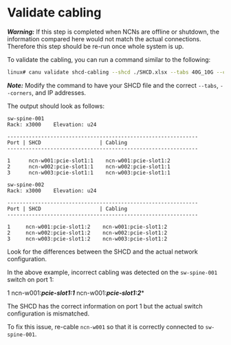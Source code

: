 # Validate cabling 

***Warning:***  If this step is completed when NCNs are offline or shutdown, the 
information compared here would not match the actual connections. Therefore this 
step should be re-run once whole system is up. 

To validate the cabling, you can run a command similar to the following:

```bash
linux# canu validate shcd-cabling --shcd ./SHCD.xlsx --tabs 40G_10G --corners J12,T36 --ips 10.252.0.2,10.252.0.3 
```

***Note:*** Modify the command to have your SHCD file and the correct `--tabs`, `--corners`, and IP addresses. 

The output should look as follows: 

```text
sw-spine-001
Rack: x3000    Elevation: u24

--------------------------------------------------------------
Port | SHCD                   | Cabling 
--------------------------------------------------------------

1      ncn-w001:pcie-slot1:1    ncn-w001:pcie-slot1:2
2      ncn-w002:pcie-slot1:1    ncn-w002:pcie-slot1:1
3      ncn-w003:pcie-slot1:1    ncn-w003:pcie-slot1:1

sw-spine-002
Rack: x3000    Elevation: u24

--------------------------------------------------------------
Port | SHCD                   | Cabling 
--------------------------------------------------------------

1     ncn-w001:pcie-slot1:2    ncn-w001:pcie-slot1:2
2     ncn-w002:pcie-slot1:2    ncn-w002:pcie-slot1:2
3     ncn-w003:pcie-slot1:2    ncn-w003:pcie-slot1:2
```

Look for the differences between the SHCD and the actual network configuration.

In the above example, incorrect cabling was detected on the `sw-spine-001` switch on port 1:

1      ncn-w001:***pcie-slot1:1***    ncn-w001:***pcie-slot1:2****

The SHCD has the correct information on port 1 but the actual switch configuration is mismatched. 

To fix this issue, re-cable `ncn-w001` so that it is correctly connected to `sw-spine-001`.

